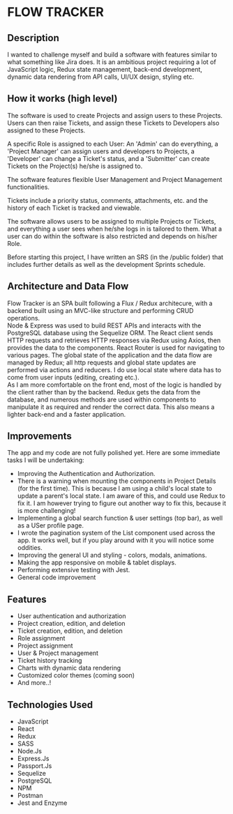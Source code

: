 # FLOW TRACKER
 

## Description
I wanted to challenge myself and build a software with features similar to what something like Jira does. It is an ambitious project requiring a lot of JavaScript logic, Redux state management, back-end development, dynamic data rendering from API calls, UI/UX design, styling etc. 
<br /> 

## How it works (high level)
The software is used to create Projects and assign users to these Projects. Users can then raise Tickets, and assign these Tickets to Developers also assigned to these Projects.<br />

A specific Role is assigned to each User: An 'Admin' can do everything, a 'Project Manager' can assign users and developers to Projects, a 'Developer' can change a Ticket's status, and a 'Submitter' can create Tickets on the Project(s) he/she is assigned to.<br />

The software features flexible User Management and Project Management functionalities.<br />

Tickets include a priority status, comments, attachments, etc. and the history of each Ticket is tracked and viewable.<br />

The software allows users to be assigned to multiple Projects or Tickets, and everything a user sees when he/she logs in is tailored to them. What a user can do within the software is also restricted and depends on his/her Role.<br />

Before starting this project, I have written an SRS (in the /public folder) that includes further details as well as the development Sprints schedule.<br />

## Architecture and Data Flow
Flow Tracker is an SPA built following a Flux / Redux architecure, with a backend built using an MVC-like structure and performing CRUD operations.
<br />
Node & Express was used to build REST APIs and interacts with the PostgreSQL database using the Sequelize ORM.
The React client sends HTTP requests and retrieves HTTP responses via Redux using Axios, then provides the data to the components. React Router is used for navigating to various pages.
The global state of the application and the data flow are managed by Redux; all http requests and global state updates are performed via actions and reducers. I do use local state where data has to come from user inputs (editing, creating etc.).
<br />
As I am more comfortable on the front end, most of the logic is handled by the client rather than by the backend. Redux gets the data from the database, and numerous methods are used within components to manipulate it as required and render the correct data. This also means a lighter back-end and a faster application. 

## Improvements 

The app and my code are not fully polished yet. Here are some immediate tasks I will be undertaking:
<br />
- Improving the Authentication and Authorization.
- There is a warning when mounting the components in Project Details (for the first time). This is because I am using a child's local state to update a parent's local state. I am aware of this, and could use Redux to fix it. I am however trying to figure out another way to fix this, because it is more challenging!
- Implementing a global search function & user settings (top bar), as well as a USer profile page.
- I wrote the pagination system of the List component used across the app. It works well, but if you play around with it you will notice some oddities. 
- Improving the general UI and styling - colors, modals, animations.
- Making the app responsive on mobile & tablet displays.
- Performing extensive testing with Jest.
- General code improvement

## Features

- User authentication and authorization
- Project creation, edition, and deletion
- Ticket creation, edition, and deletion
- Role assignment 
- Project assignment
- User & Project management
- Ticket history tracking
- Charts with dynamic data rendering
- Customized color themes (coming soon)
- And more..!


## Technologies Used
* JavaScript
* React
* Redux
* SASS
* Node.Js
* Express.Js
* Passport.Js
* Sequelize
* PostgreSQL
* NPM
* Postman
* Jest and Enzyme 

